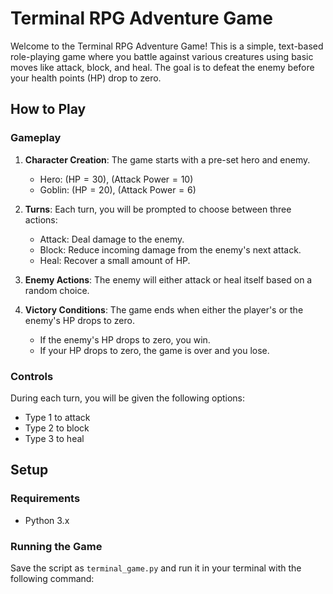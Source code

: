 # Terminal RPG Adventure Game

Welcome to the Terminal RPG Adventure Game! This is a simple, text-based role-playing game where you battle against various creatures using basic moves like attack, block, and heal. The goal is to defeat the enemy before your health points (HP) drop to zero.

## How to Play

### Gameplay

1. **Character Creation**: The game starts with a pre-set hero and enemy.
   - Hero: $(\text{HP} = 30)$, $(\text{Attack Power} = 10)$
   - Goblin: $(\text{HP} = 20)$, $(\text{Attack Power} = 6)$

2. **Turns**: Each turn, you will be prompted to choose between three actions:
   - Attack: Deal damage to the enemy.
   - Block: Reduce incoming damage from the enemy's next attack.
   - Heal: Recover a small amount of HP.

3. **Enemy Actions**: The enemy will either attack or heal itself based on a random choice.

4. **Victory Conditions**: The game ends when either the player's or the enemy's HP drops to zero.
   - If the enemy's HP drops to zero, you win.
   - If your HP drops to zero, the game is over and you lose.

### Controls

During each turn, you will be given the following options:
- Type 1 to attack
- Type 2 to block
- Type 3 to heal

## Setup

### Requirements
- Python 3.x

### Running the Game
Save the script as `terminal_game.py` and run it in your terminal with the following command:
